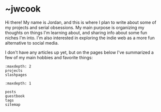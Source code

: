 # ~jwcook

Hi there! My name is Jordan, and this is where I plan to write about some of my projects and serial obsessions.
My main purpose is organizing my thoughts on things I'm learning about, and sharing info about some
fun niches I'm into.
I'm also interested in exploring the indie web as a more fun alternative to social media.

I don't have any articles up yet, but on the pages below I've summarized a few of my main hobbies
and favorite things:


```{toctree}
:maxdepth: 2
projects
slashpages
```
```{toctree}
:maxdepth: 1

posts
guestbook
tags
sitemap
```
